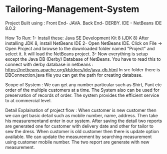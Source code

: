 # Tailoring-Management-System 

Project Built using : 
Front End- JAVA. 
Back End- DERBY. 
IDE - NetBeans  IDE 8.0.2 

How To Run:
1- Install these:
Java SE Development Kit 8 (JDK 8)
After installing JDK 8, install NetBeans IDE
2- Open NetBeans IDE. Click on File -> Open Project and browse to the downloaded folder named "Project" and select it. It will load the NetBeans project.
3- Now everything is setup except the Java DB (Derby) Database of NetBeans.
You have to read this to connect with derby database in netbeans : https://netbeans.apache.org/kb/docs/ide/java-db.html
In src folder there is DBConnection.java file you can get the path for creating database.

Scope of System : 
We can get any number particular such as Shirt, Pant etc order of the multiple customers at a time. 
The System also can be used for preservation of records of order. 
The system provides the efficient service to at commercial level. 

Detail Explaination of project flow :
When customer is new customer then we can get basic detail such as mobile number, name, address. Then take his measurementand enter in 
our system. After saving the detail two reports are generated one for customer with delivery date and other for tailor to sew the dress. 
When customer is old customer then there is update option available. We can update the measurement by searching measurement using 
customer mobile number. The two report are generate with new measurement.





 



